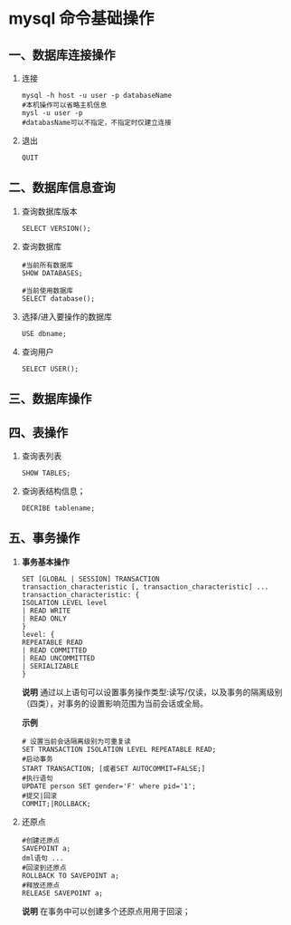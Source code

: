 # mysql 命令基础操作

## 一、数据库连接操作

1. 连接

    ```text
    mysql -h host -u user -p databaseName
    #本机操作可以省略主机信息
    mysl -u user -p
    #databasName可以不指定，不指定时仅建立连接
    ```
2. 退出

    ```mysql
    QUIT
    ```

## 二、数据库信息查询

1. 查询数据库版本

    ```mysql
    SELECT VERSION();
    ```
2. 查询数据库

    ```mysql
    #当前所有数据库
    SHOW DATABASES;

    #当前使用数据库
    SELECT database();
    ```
3. 选择/进入要操作的数据库

    ```mysql
    USE dbname;
    ```
4. 查询用户

    ```mysql
    SELECT USER();
    ```

## 三、数据库操作

## 四、表操作

1. 查询表列表

    ```mysql
    SHOW TABLES;
    ```

2. 查询表结构信息；

    ```mysql
    DECRIBE tablename;
    ```

## 五、事务操作

1. **事务基本操作**

    ```mysql
    SET [GLOBAL | SESSION] TRANSACTION
    transaction_characteristic [, transaction_characteristic] ...
    transaction_characteristic: {
    ISOLATION LEVEL level
    | READ WRITE
    | READ ONLY
    }
    level: {
    REPEATABLE READ
    | READ COMMITTED
    | READ UNCOMMITTED
    | SERIALIZABLE
    }
    ```
    **说明**
    通过以上语句可以设置事务操作类型:读写/仅读，以及事务的隔离级别（四类），对事务的设置影响范围为当前会话或全局。

    **示例**
    ```mysql
    # 设置当前会话隔离级别为可重复读
    SET TRANSACTION ISOLATION LEVEL REPEATABLE READ;
    #启动事务
    START TRANSACTION; [或者SET AUTOCOMMIT=FALSE;]
    #执行语句
    UPDATE person SET gender='F' where pid='1'; 
    #提交|回滚
    COMMIT;|ROLLBACK;
    ```
2. 还原点

    ```mysql
    #创建还原点
    SAVEPOINT a;
    dml语句 ...
    #回滚到还原点
    ROLLBACK TO SAVEPOINT a;
    #释放还原点
    RELEASE SAVEPOINT a;

    ```
    **说明**
    在事务中可以创建多个还原点用用于回滚；